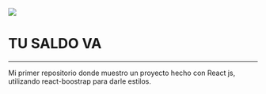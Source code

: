 ![](/imagenes/repository.png)

# TU SALDO VA

---

Mi primer repositorio donde muestro un proyecto hecho con React js, utilizando react-boostrap para darle estilos.
